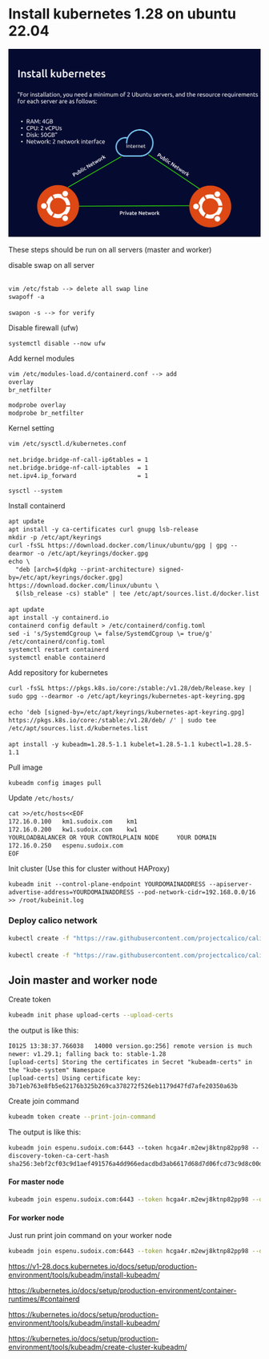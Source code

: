 # Install kubernetes 1.28  on ubuntu 22.04

![Install kubernetes](/assets/install_kubernetes.png)

These steps should be run on all servers (master and worker)

disable swap on all server

```

vim /etc/fstab --> delete all swap line
swapoff -a

swapon -s --> for verify
```

Disable firewall (ufw)

```
systemctl disable --now ufw
```

Add kernel modules

```
vim /etc/modules-load.d/containerd.conf --> add
overlay
br_netfilter
```

```
modprobe overlay
modprobe br_netfilter
```

Kernel setting

```
vim /etc/sysctl.d/kubernetes.conf

net.bridge.bridge-nf-call-ip6tables = 1
net.bridge.bridge-nf-call-iptables  = 1
net.ipv4.ip_forward                 = 1
```

```
sysctl --system
```

Install containerd

```
apt update
apt install -y ca-certificates curl gnupg lsb-release
mkdir -p /etc/apt/keyrings
curl -fsSL https://download.docker.com/linux/ubuntu/gpg | gpg --dearmor -o /etc/apt/keyrings/docker.gpg
echo \
  "deb [arch=$(dpkg --print-architecture) signed-by=/etc/apt/keyrings/docker.gpg] https://download.docker.com/linux/ubuntu \
  $(lsb_release -cs) stable" | tee /etc/apt/sources.list.d/docker.list

apt update
apt install -y containerd.io
containerd config default > /etc/containerd/config.toml
sed -i 's/SystemdCgroup \= false/SystemdCgroup \= true/g' /etc/containerd/config.toml
systemctl restart containerd
systemctl enable containerd
```

Add repository for kubernetes

```
curl -fsSL https://pkgs.k8s.io/core:/stable:/v1.28/deb/Release.key | sudo gpg --dearmor -o /etc/apt/keyrings/kubernetes-apt-keyring.gpg

echo 'deb [signed-by=/etc/apt/keyrings/kubernetes-apt-keyring.gpg] https://pkgs.k8s.io/core:/stable:/v1.28/deb/ /' | sudo tee /etc/apt/sources.list.d/kubernetes.list

apt install -y kubeadm=1.28.5-1.1 kubelet=1.28.5-1.1 kubectl=1.28.5-1.1
```

Pull image

```
kubeadm config images pull
```

Update `/etc/hosts/`

```
cat >>/etc/hosts<<EOF
172.16.0.100   km1.sudoix.com    km1
172.16.0.200   kw1.sudoix.com    kw1
YOURLOADBALANCER OR YOUR CONTROLPLAIN NODE     YOUR DOMAIN 
172.16.0.250   espenu.sudoix.com
EOF
```

Init cluster (Use this for cluster without HAProxy)

```
kubeadm init --control-plane-endpoint YOURDOMAINADDRESS --apiserver-advertise-address=YOURDOMAINADDRESS --pod-network-cidr=192.168.0.0/16 >> /root/kubeinit.log
```


### Deploy calico network 

```bash 
kubectl create -f "https://raw.githubusercontent.com/projectcalico/calico/v3.27.0/manifests/tigera-operator.yaml"

kubectl create -f "https://raw.githubusercontent.com/projectcalico/calico/v3.27.0/manifests/custom-resources.yaml"
```

## Join master and worker node

Create token

```bash
kubeadm init phase upload-certs --upload-certs
```

the output is like this:

```
I0125 13:38:37.766038   14000 version.go:256] remote version is much newer: v1.29.1; falling back to: stable-1.28
[upload-certs] Storing the certificates in Secret "kubeadm-certs" in the "kube-system" Namespace
[upload-certs] Using certificate key:
3b71eb763e8fb5e62176b325b269ca378272f526eb1179d47fd7afe20350a63b
```

Create join command

```bash
kubeadm token create --print-join-command
```

The output is like this:

```
kubeadm join espenu.sudoix.com:6443 --token hcga4r.m2ewj8ktnp82pp98 --discovery-token-ca-cert-hash sha256:3ebf2cf03c9d1aef491576a4dd966edacdbd3ab6617d68d7d06fcd73c9d8c00d
```

#### For master node 

```bash
kubeadm join espenu.sudoix.com:6443 --token hcga4r.m2ewj8ktnp82pp98 --discovery-token-ca-cert-hash sha256:3ebf2cf03c9d1aef491576a4dd966edacdbd3ab6617d68d7d06fcd73c9d8c00d --control-plane --certificate-key=3b71eb763e8fb5e62176b325b269ca378272f526eb1179d47fd7afe20350a63b --cri-socket=unix:///var/run/containerd/containerd.sock
```

#### For worker node

Just run print join command on your worker node

```bash
kubeadm join espenu.sudoix.com:6443 --token hcga4r.m2ewj8ktnp82pp98 --discovery-token-ca-cert-hash sha256:3ebf2cf03c9d1aef491576a4dd966edacdbd3ab6617d68d7d06fcd73c9d8c00d
```



https://v1-28.docs.kubernetes.io/docs/setup/production-environment/tools/kubeadm/install-kubeadm/

https://kubernetes.io/docs/setup/production-environment/container-runtimes/#containerd

https://kubernetes.io/docs/setup/production-environment/tools/kubeadm/install-kubeadm/

https://kubernetes.io/docs/setup/production-environment/tools/kubeadm/create-cluster-kubeadm/
